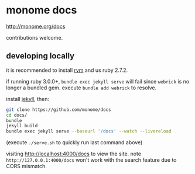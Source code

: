 # monome docs

http://monome.org/docs

contributions welcome.

## developing locally

it is recommended to install [rvm](https://rvm.io/rvm/install) and us ruby 2.7.2.

if running ruby 3.0.0+, `bundle exec jekyll serve` will fail since `webrick` is no longer a bundled gem. execute `bundle add webrick` to resolve.

install [jekyll](https://jekyllrb.com/), then:

```bash
git clone https://github.com/monome/docs
cd docs/
bundle
jekyll build
bundle exec jekyll serve --baseurl '/docs' --watch --livereload
```

(execute `./serve.sh` to quickly run last command above)

visiting [http://localhost:4000/docs](http://localhost:4000/docs) to view the site. note `http://127.0.0.1:4000/docs` won't work with the search feature due to CORS mismatch.